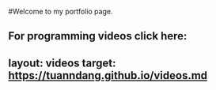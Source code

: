 #Welcome to my portfolio page.

For programming videos click here: 
---
layout: videos
target: https://tuanndang.github.io/videos.md
---